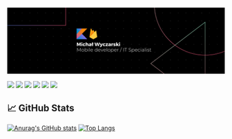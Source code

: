 
[![Header](https://raw.githubusercontent.com/RedC4ke/Redc4ke/main/Banner.png "Header")](https://www.linkedin.com/in/micha%C5%82-wyczarski/)


[![](https://img.shields.io/badge/OS-Windows-orange?logo=Windows)](https://www.microsoft.com/pl-pl/windows/)
[![](https://img.shields.io/badge/IDE-IntelliJ_kit-orange?logo=IntelliJIDEA)](https://www.jetbrains.com/)
[![](https://img.shields.io/badge/Code-Kotlin-orange?logo=Kotlin)](https://kotlinlang.org/)
[![](https://img.shields.io/badge/Code-Python-orange)](https://www.python.org/)
[![](https://img.shields.io/badge/Tools-PostgreSQL-orange)](https://www.postgresql.org/)
[![](https://img.shields.io/badge/Tools-Firebase-orange)](https://firebase.google.com/)



## 📈 GitHub Stats

[![Anurag's GitHub stats](https://github-readme-stats.vercel.app/api?username=Redc4ke&count_private=true&show_icons=true&theme=vision-friendly-dark&line_height=27&border_radius=0&hide_border=true)](https://github.com/anuraghazra/github-readme-stats)
[![Top Langs](https://github-readme-stats.vercel.app/api/top-langs/?username=Redc4ke&count_private=true&show_icons=true&theme=vision-friendly-dark&card_width=355&border_radius=0&hide_border=true)](https://github.com/anuraghazra/github-readme-stats)

